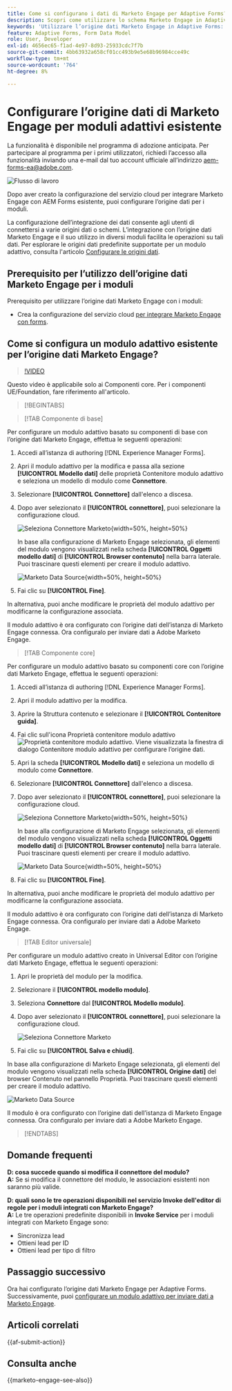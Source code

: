 ```yaml
---
title: Come si configurano i dati di Marketo Engage per Adaptive Forms?
description: Scopri come utilizzare lo schema Marketo Engage in Adaptive Forms.
keywords: 'Utilizzare l’origine dati Marketo Engage in Adaptive Forms: come collegare un’origine dati dell’istanza Marketo con un modulo? , Connettere un modulo a Marketo.'
feature: Adaptive Forms, Form Data Model
role: User, Developer
exl-id: 4656ec65-f1ad-4e97-8d93-25933cdc7f7b
source-git-commit: 4bb63932a658cf01cc493b9e5e68b96984cce49c
workflow-type: tm+mt
source-wordcount: '764'
ht-degree: 8%

---
```


# Configurare l’origine dati di Marketo Engage per moduli adattivi esistente

<span class="preview"> La funzionalità è disponibile nel programma di adozione anticipata. Per partecipare al programma per i primi utilizzatori, richiedi l’accesso alla funzionalità inviando una e-mail dal tuo account ufficiale all’indirizzo aem-forms-ea@adobe.com. </span>

![Flusso di lavoro](/help/forms/assets/workflow-marketo-2.png)

Dopo aver creato la configurazione del servizio cloud per integrare Marketo Engage con AEM Forms esistente, puoi configurare l’origine dati per i moduli.

La configurazione dell’integrazione dei dati consente agli utenti di connettersi a varie origini dati o schemi. L’integrazione con l’origine dati Marketo Engage e il suo utilizzo in diversi moduli facilita le operazioni su tali dati. Per esplorare le origini dati predefinite supportate per un modulo adattivo, consulta l&#39;articolo [Configurare le origini dati](/help/forms/configure-data-sources.md).

## Prerequisito per l’utilizzo dell’origine dati Marketo Engage per i moduli

Prerequisito per utilizzare l’origine dati Marketo Engage con i moduli:

* Crea la configurazione del servizio cloud [per integrare Marketo Engage con forms](/help/forms/integrate-form-to-marketo-engage.md).

## Come si configura un modulo adattivo esistente per l’origine dati Marketo Engage?

>[!VIDEO](https://video.tv.adobe.com/v/3442871/marketo-aem-forms-aem-marketo-engage)

<span> Questo video è applicabile solo ai Componenti core. Per i componenti UE/Foundation, fare riferimento all&#39;articolo.</span>

>[!BEGINTABS]

>[!TAB Componente di base]

Per configurare un modulo adattivo basato su componenti di base con l’origine dati Marketo Engage, effettua le seguenti operazioni:

1. Accedi all’istanza di authoring [!DNL Experience Manager Forms].
1. Apri il modulo adattivo per la modifica e passa alla sezione **[!UICONTROL Modello dati]** delle proprietà Contenitore modulo adattivo e seleziona un modello di modulo come **Connettore**.
1. Selezionare **[!UICONTROL Connettore]** dall&#39;elenco a discesa.
1. Dopo aver selezionato il **[!UICONTROL connettore]**, puoi selezionare la configurazione cloud.

   ![Seleziona Connettore Marketo](/help/forms/assets/select-marketo-connector-af1.png){width=50%, height=50%}

   In base alla configurazione di Marketo Engage selezionata, gli elementi del modulo vengono visualizzati nella scheda **[!UICONTROL Oggetti modello dati]** di **[!UICONTROL Browser contenuto]** nella barra laterale. Puoi trascinare questi elementi per creare il modulo adattivo.

   ![Marketo Data Source](/help/forms/assets/marketo-engage-data-source-af1.png){width=50%, height=50%}

1. Fai clic su **[!UICONTROL Fine]**.

In alternativa, puoi anche modificare le proprietà del modulo adattivo per modificarne la configurazione associata.

Il modulo adattivo è ora configurato con l’origine dati dell’istanza di Marketo Engage connessa. Ora configuralo per inviare dati a Adobe Marketo Engage.

>[!TAB Componente core]

Per configurare un modulo adattivo basato su componenti core con l’origine dati Marketo Engage, effettua le seguenti operazioni:

1. Accedi all’istanza di authoring [!DNL Experience Manager Forms].

1. Apri il modulo adattivo per la modifica.
1. Aprire la Struttura contenuto e selezionare il **[!UICONTROL Contenitore guida]**.
1. Fai clic sull&#39;icona Proprietà contenitore modulo adattivo ![Proprietà contenitore modulo adattivo](/help/forms/assets/configure-icon.svg). Viene visualizzata la finestra di dialogo Contenitore modulo adattivo per configurare l’origine dati.
1. Apri la scheda **[!UICONTROL Modello dati]** e seleziona un modello di modulo come **Connettore**.
1. Selezionare **[!UICONTROL Connettore]** dall&#39;elenco a discesa.

1. Dopo aver selezionato il **[!UICONTROL connettore]**, puoi selezionare la configurazione cloud.

   ![Seleziona Connettore Marketo](/help/forms/assets/select-marketo-connector.png){width=50%, height=50%}

   In base alla configurazione di Marketo Engage selezionata, gli elementi del modulo vengono visualizzati nella scheda **[!UICONTROL Oggetti modello dati]** di **[!UICONTROL Browser contenuto]** nella barra laterale. Puoi trascinare questi elementi per creare il modulo adattivo.

   ![Marketo Data Source](/help/forms/assets/marketo-engage-data-source.png){width=50%, height=50%}

1. Fai clic su **[!UICONTROL Fine]**.

In alternativa, puoi anche modificare le proprietà del modulo adattivo per modificarne la configurazione associata.

Il modulo adattivo è ora configurato con l’origine dati dell’istanza di Marketo Engage connessa. Ora configuralo per inviare dati a Adobe Marketo Engage.

>[!TAB Editor universale]

Per configurare un modulo adattivo creato in Universal Editor con l’origine dati Marketo Engage, effettua le seguenti operazioni:

1. Apri le proprietà del modulo per la modifica.
1. Selezionare il **[!UICONTROL modello modulo]**.
1. Seleziona **Connettore** dal **[!UICONTROL Modello modulo]**.
1. Dopo aver selezionato il **[!UICONTROL connettore]**, puoi selezionare la configurazione cloud.

   ![Seleziona Connettore Marketo](/help/forms/assets/select-marketo-connector-ue.png)

1. Fai clic su **[!UICONTROL Salva e chiudi]**.

In base alla configurazione di Marketo Engage selezionata, gli elementi del modulo vengono visualizzati nella scheda **[!UICONTROL Origine dati]** del browser Contenuto nel pannello Proprietà. Puoi trascinare questi elementi per creare il modulo adattivo.

![Marketo Data Source](/help/forms/assets/marketo-engage-data-source-ue.png)

Il modulo è ora configurato con l’origine dati dell’istanza di Marketo Engage connessa. Ora configuralo per inviare dati a Adobe Marketo Engage.

>[!ENDTABS]

## Domande frequenti

**D: cosa succede quando si modifica il connettore del modulo?**\
**A:** Se si modifica il connettore del modulo, le associazioni esistenti non saranno più valide.

**D: quali sono le tre operazioni disponibili nel servizio Invoke dell&#39;editor di regole per i moduli integrati con Marketo Engage?**\
**A:** Le tre operazioni predefinite disponibili in **Invoke Service** per i moduli integrati con Marketo Engage sono:
* Sincronizza lead
* Ottieni lead per ID
* Ottieni lead per tipo di filtro

## Passaggio successivo

Ora hai configurato l’origine dati Marketo Engage per Adaptive Forms. Successivamente, puoi [configurare un modulo adattivo per inviare dati a Marketo Engage](/help/forms/submit-adaptive-form-to-marketo-engage.md).

## Articoli correlati

{{af-submit-action}}

## Consulta anche

{{marketo-engage-see-also}}

